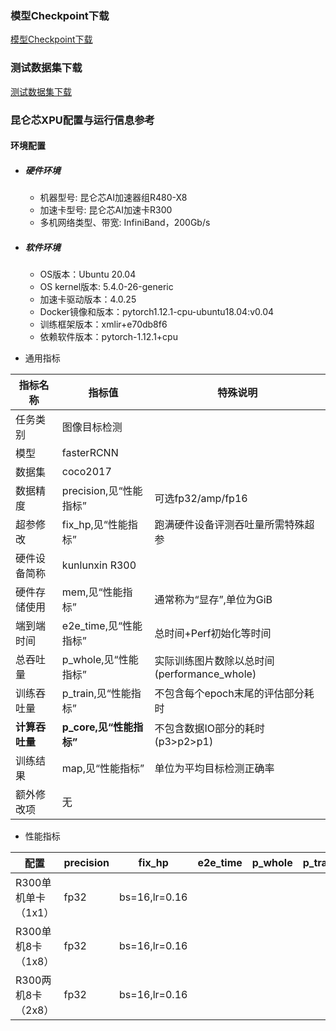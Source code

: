 ### 模型Checkpoint下载
[模型Checkpoint下载](../../benchmarks/faster_rcnn/README.md#Resnet50预训练权重)
### 测试数据集下载
[测试数据集下载](../../benchmarks/faster_rcnn/README.md#数据集)

### 昆仑芯XPU配置与运行信息参考
#### 环境配置
- ##### 硬件环境
  - 机器型号: 昆仑芯AI加速器组R480-X8
  - 加速卡型号: 昆仑芯AI加速卡R300
  - 多机网络类型、带宽: InfiniBand，200Gb/s

- ##### 软件环境
  - OS版本：Ubuntu 20.04
  - OS kernel版本: 5.4.0-26-generic
  - 加速卡驱动版本：4.0.25
  - Docker镜像和版本：pytorch1.12.1-cpu-ubuntu18.04:v0.04
  - 训练框架版本：xmlir+e70db8f6
  - 依赖软件版本：pytorch-1.12.1+cpu


* 通用指标

| 指标名称       | 指标值                  | 特殊说明                                    |
|--------------|-------------------------|---------------------------------------------|
| 任务类别       | 图像目标检测            |                                             |
| 模型           | fasterRCNN              |                                             |
| 数据集         | coco2017                |                                             |
| 数据精度       | precision,见“性能指标”  | 可选fp32/amp/fp16                           |
| 超参修改       | fix_hp,见“性能指标”     | 跑满硬件设备评测吞吐量所需特殊超参          |
| 硬件设备简称   | kunlunxin R300           |                                             |
| 硬件存储使用   | mem,见“性能指标”        | 通常称为“显存”,单位为GiB                    |
| 端到端时间     | e2e_time,见“性能指标”   | 总时间+Perf初始化等时间                     |
| 总吞吐量       | p_whole,见“性能指标”    | 实际训练图片数除以总时间(performance_whole) |
| 训练吞吐量     | p_train,见“性能指标”    | 不包含每个epoch末尾的评估部分耗时           |
| **计算吞吐量** | **p_core,见“性能指标”** | 不包含数据IO部分的耗时(p3>p2>p1)            |
| 训练结果       | map,见“性能指标”        | 单位为平均目标检测正确率                    |
| 额外修改项     | 无                      |                                             |

* 性能指标

| 配置             | precision | fix_hp        | e2e_time | p_whole | p_train | p_core | map   | mem       |
|----------------|-----------|---------------|----------|---------|---------|--------|-------|-----------|
| R300单机单卡（1x1） | fp32      | bs=16,lr=0.16 |          |         |         |        |       | 17.0/32.0 |
| R300单机8卡（1x8） | fp32      | bs=16,lr=0.16 |          |         |         |        | 36.4% | 28.0/32.0 |
| R300两机8卡（2x8） | fp32      | bs=16,lr=0.16 |          |         |         |        |       | 15.0/32.0 |

